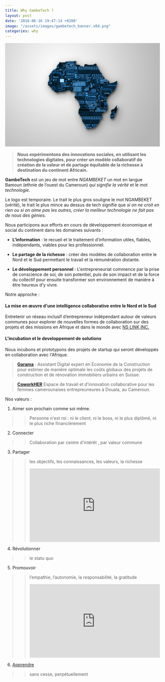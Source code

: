 ```yaml
---
title: Why GambeTech ?
layout: post
date: '2018-06-16 19:47:14 +0200'
image: "/assets/images/gambetech_banner.v04.png"
categories: why
---
```


![af](/assets/images/africa-tech.jpg)
   
> __Nous expérimentons des innovations sociales, en utilisant les technologies digitales, pour créer un modèle collaboratif de création de la valeur et de partage équitable de la richesse à destination du continent Africain.__ 

**GambeTech** est un jeu de mot entre *NGAMBEKET* un mot en langue Bamoun (ethnie de l’ouest du Cameroun) *qui signifie la vérité* et le mot *technologie*.

Le logo est temporaire.  Le trait le plus gros souligne le mot NGAMBEKET (vérité), le trait le plus mince au dessus de tech signifie que *si on ne croit en rien ou si on aime pas les autres, créer la meilleur technologie ne fait pas de nous des génies.*

Nous participons aux efforts en cours de développement économique et social du continent dans les domaines suivants  :

* __L’information__ : le recueil et le traitement d’information utiles, fiables, indépendants, viables pour les professionnel.

* __Le partage de la richesse__ : créer des modèles de collaboration entre le Nord et le Sud permettant le travail et la rémunération distante.

* __Le développement personnel__ :  L'entrepreneuriat commence par la prise de conscience de soi, de son potentiel, puis de son impact et de la force du collectif pour ensuite transformer son environnement de manière à être heureux d’y vivre.

Notre approche : 

#### La mise en œuvre d'une intelligence collaborative entre le Nord et le Sud

Entretenir un réseau inclusif d’entrepreneur indépendant autour de valeurs communes pour explorer de nouvelles formes de collaboration sur des projets et des missions en Afrique et dans le monde avec  [NS LINK INC.](https://flamboyant-pike-dcb689.netlify.com/ "NS BRIDGE")

#### L'incubation et le developpement de solutions

Nous incubons et prototypons des projets de startup qui seront développés en collaboration avec l'Afrique.

> [__Garama__](https://unruffled-mestorf-9a810f.netlify.com/ "Coming Soon")  :  Assistant Digital expert en Économie de la Construction pour estimer de manière optimale les coûts globaux des projets de construction et de rénovation immobiliers urbains en Suisse.

>  [__CoworkHER__](# "Coming soon") Espace de travail et d'innovation collaborative pour les femmes camerounaises entrepreuneures à Douala, au Cameroun.

Nos valeurs : 

1. Aimer son prochain comme soi même.
> > Personne n'est roi : ni le client, ni le boss, ni le plus diplômé, ni le plus riche financièrement 

2. Connecter
> > Collaboration par centre d'intérêt , par valeur commune 

3. Partager
> > les objectifs, les connaissances, les valeurs, la richesse
> > <div style="max-width:854px"><div style="position:relative;height:0;padding-bottom:56.25%"><iframe src="https://embed.ted.com/talks/lang/en/john_doerr_why_the_secret_to_success_is_setting_the_right_goals" width="854" height="480" style="position:absolute;left:0;top:0;width:100%;height:100%" frameborder="0" scrolling="no" allowfullscreen></iframe></div></div>

4. Révolutionner
> > le statu quo

5. Promouvoir
> > l’empathie, l’autonomie, la responsabilité, la gratitude
> > <div style="max-width:854px"><div style="position:relative;height:0;padding-bottom:56.25%"><iframe src="https://embed.ted.com/talks/lang/fr/julian_treasure_how_to_speak_so_that_people_want_to_listen" width="854" height="480" style="position:absolute;left:0;top:0;width:100%;height:100%" frameborder="0" scrolling="no" allowfullscreen></iframe></div></div>

6. [Apprendre](https://youtu.be/QXN35r2_20s)
> > sans cesse, perpétuellement